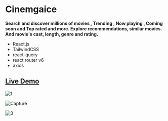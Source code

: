# Cinemgaice
**Search and discover millions of movies , Trending , Now playing , Coming soon and Top rated and more. Explore recommendations, similar movies. And movie's cast, length, genre and rating.**

- React.js
- TailwindCSS
- react-query
- react router v6
- axios

## [Live Demo](https://kbadr1.github.io/cinemagic/)

![1](https://user-images.githubusercontent.com/67501111/231509675-668393f8-f089-4352-be42-1fc6d24aee4c.PNG)  

![Capture](https://user-images.githubusercontent.com/67501111/231509695-afaec151-9227-47e8-af35-d252948fe0be.PNG)  

![3](https://user-images.githubusercontent.com/67501111/231509702-8d25cf54-f707-4177-bb55-39cb5d68776c.png)
